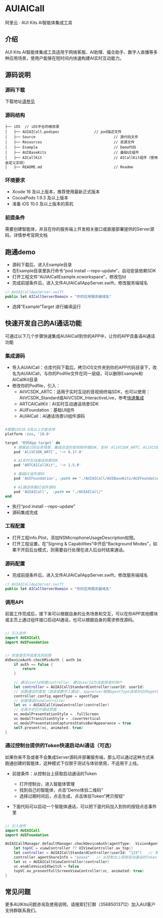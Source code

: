 # AUIAICall
阿里云 · AUI Kits AI智能体集成工具

## 介绍
AUI Kits AI智能体集成工具适用于网络客服、AI助理、撮合助手、数字人直播等多种应用场景，使用户能够在短时间内快速构建AI实时互动能力。


## 源码说明

### 源码下载
下载地址[请参见](https://github.com/MediaBox-AUIKits/AUIAICall/tree/main/iOS)

### 源码结构
```
├── iOS  // iOS平台的根目录
│   ├── AUIAICall.podspec                // pod描述文件
│   ├── Source                                    // 源代码文件
│   ├── Resources                                 // 资源文件
│   ├── Example                                   // Demo代码
│   ├── AUIBaseKits                               // 基础UI组件 
│   ├── AICallKit                                 // AICallKit组件（使用自定义实现） 
│   ├── README.md                                 // Readme  

```

### 环境要求
- Xcode 16 及以上版本，推荐使用最新正式版本
- CocoaPods 1.9.3 及以上版本
- 准备 iOS 10.0 及以上版本的真机

### 前提条件
需要创建智能体，并且在你的服务端上开发相关接口或直接部署提供的Server源码，详情参考官网文档


## 跑通demo

- 源码下载后，进入Example目录
- 在Example目录里执行命令“pod install  --repo-update”，自动安装依赖SDK
- 打开工程文件“AUIAICallExample.xcworkspace”，修改包Id
- 完成前提条件后，进入文件AUIAICallAppServer.swift，修改服务端域名
```swift
// AUIAICallAppServer.swift
public let AICallServerDomain = "你的应用服务器域名"
```

- 选择”Example“Target 进行编译运行

## 快速开发自己的AI通话功能
可通过以下几个步骤快速集成AUIAICall到你的APP中，让你的APP具备语AI通话功能

### 集成源码
- 导入AUIAICall：仓库代码下载后，拷贝iOS文件夹到你的APP代码目录下，改名为AUIAICall，与你的Podfile文件在同一层级，可以删除Example和AICallKit目录
- 修改你的Podfile，引入：
  - AliVCSDK_ARTC：适用于实时互动的音视频终端SDK，也可以使用：AliVCSDK_Standard或AliVCSDK_InteractiveLive，参考[快速集成](https://help.aliyun.com/document_detail/2412571.htm)
  - ARTCAICallKit：AI实时互动通话场景SDK
  - AUIFoundation：基础UI组件
  - AUIAICall：AI通话场景UI组件源码
```ruby

#需要iOS10.0及以上才能支持
platform :ios, '10.0'

target '你的App target' do
    # 根据自己的业务场景，集成合适的音视频终端SDK，支持：AliVCSDK_ARTC、AliVCSDK_Standard、AliVCSDK_InteractiveLive
    pod 'AliVCSDK_ARTC', '~> 6.17.0'

    # AI实时互动通话场景SDK
    pod "ARTCAICallKit", '~> 1.5.0'

    # 基础UI组件源码
    pod 'AUIFoundation', :path => "./AUIAICall/AUIBaseKits/AUIFoundation/", :modular_headers => true

    # AI通话场景UI组件源码
    pod 'AUIAICall',  :path => "./AUIAICall/"
end
```
- 执行“pod install --repo-update”
- 源码集成完成

### 工程配置
- 打开工程info.Plist，添加NSMicrophoneUsageDescription权限。
- 打开工程设置，在”Signing & Capabilities“中开启“Background Modes”，如果不开启后台模式，则需要自行处理在进入后台时结束通话。


### 源码配置
- 完成前提条件后，进入文件AUIAICallAppServer.swift，修改服务端域名
```swift
// AUIAICallAppServer.swift
public let AICallServerDomain = "你的应用服务器域名"
```

### 调用API
前面工作完成后，接下来可以根据自身的业务场景和交互，可以在你APP其他模块或主页上通过组件接口启动AI通话，也可以根据自身的需求修改源码。

``` Swift

// 引入组件
import AUIAICall
import AUIFoundation


// 检查是否开启麦克风权限
AVDeviceAuth.checkMicAuth { auth in
    if auth == false {
        return
    }
    
    // 通过userId构建controller，建议userId为当前登录的用户
    let controller = AUIAICallStandardController(userId: userId)
    // 设置通话的类型（语音或数字人通话），appserver根据agentType选择对应的agentId启动通话
    controller.config.agentType = agentType  
    // 创建通话ViewController
    let vc = AUIAICallViewController(controller)
    // 全屏方式打开通话界面
    vc.modalPresentationStyle = .fullScreen
    vc.modalTransitionStyle = .coverVertical
    vc.modalPresentationCapturesStatusBarAppearance = true
    self.present(vc, animated: true)
}


```

### 通过控制台提供的Token快速启动AI通话（可选）
如果你来不及或者不会集成Server源码并部署服务端，那么可以通过这种方式来跑通创建的智能体，这种模式下仅限于测试与体验使用，不适用于上线。

- 前提条件：从控制台上获取启动通话的Token
  * 打开控制台，进入智能体管理
  * 找到自己的智能体，点击”Demo体验二维码“
  * 选择过期时间后，点击生成，点击体验Token”拷贝按钮“

- 下面代码可以启动一个智能体通话，可以把下面代码加入到你的按钮点击事件里
``` Swift

// 引入组件
import AUIAICall
import AUIFoundation

AUIAICallManager.defaultManager.checkDeviceAuth(agentType: .VisionAgent) {
    let topVC = viewController ?? UIViewController.av_top()
    let controller = AUIAICallStandardController(userId: "123")   // 参数为当前登录用户的UserId
    controller.agentShareInfo = "xxxxx"   // 从控制台上获取启动通话的Token
    let vc = AUIAICallViewController(controller)
    vc.enableVoiceIdSwitch = false
    topVC.av_presentFullScreenViewController(vc, animated: true)
}

```


## 常见问题
更多AUIKits问题咨询及使用说明，请搜索钉钉群（35685013712）加入AUI客户支持群联系我们。
